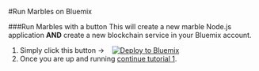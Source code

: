#Run Marbles on Bluemix

###Run Marbles with a button
This will create a new marble Node.js application **AND** create a new blockchain service in your Bluemix account.

1. Simply click this button -> &nbsp;&nbsp; 
[![Deploy to Bluemix](https://bluemix.net/deploy/button.png)](https://bluemix.net/deploy?repository=https://github.com/ibm-blockchain/marbles.git)
1. Once you are up and running [continue tutorial 1](./tutorial_part1.md#use).